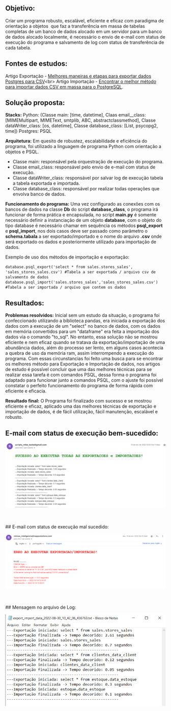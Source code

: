 ## Objetivo:
Criar um programa robusto, escalável, eficiente e eficaz com paradigma de orientação a objetos  que faz a transferência em massa de tabelas completas de um banco de dados alocado em um servidor para um banco de dados alocado localmente, é necessário o envio de e-mail com status de execução do programa e salvamento de log com status de transferência de cada tabela.

## Fontes de estudos:
Artigo Exportação - [Melhores maneiras e etapas para exportar dados Postgres para CSV](https://hevodata.com/learn/postgres-export-to-csv/#:~:text=The%20easiest%20but%20the%20most,with%20the%20COPY%20TO%20command.)<br>
Artigo Importação - [Encontrar o melhor método para importar dados CSV em massa para o PostgreSQL](https://medium.com/analytics-vidhya/part-4-pandas-dataframe-to-postgresql-using-python-8ffdb0323c09).

## Solução proposta:
<b>Stacks:</b> 
Python: (Classe main: [time, datetime], Claas email__class: [MIMEMultipart, MIMEText, smtplib, ABC, abstractclassmethod], Classe dataWriter_class: [os, datetime], Classe database_class: [List, psycopg2, time])
Postgres: PSQL

<b>Arquitetura:</b> 
Em quesito de robustez, escalabilidade e eficiência do programa, foi utilizado a linguagem de programa Python com orientação a objetos e PSQL.

- Classe main: responsável pela orquestração de execução do programa.
- Classe email_class: responsável pelo envio de e-mail com status de execução.
- Classe dataWriter_class: responsável por salvar log de execução tabela a tabela exportada e importada.
- Classe database_class: responsável por realizar todas operações que envolva banco de dados.

<b>Funcionamento do programa:</b>
Uma vez configurado as conexões com os bancos de dados na classe <b>Db</b> do script <b>database_class</b>, o programa irá funcionar de forma prática e encapsulada, no script <b>main.py</b> é somente necessário definir a instanciação de um objeto <b>database</b>, com o objeto do tipo database é necessário chamar em sequência os métodos <b>psql_export</b> e <b>psql_import</b>, nos dois casos deve ser passado como parâmetro o <b>schema.tabala</b> a ser exportado/importado e o nome do arquivo <b>.csv</b> onde será exportado os dados e posteriormente utilizado para importação de dados. 

Exemplo de uso dos métodos de importação e exportação:
```
database.psql_export('select * from sales.stores_sales', 'sales_stores_sales.csv') #Tabela a ser exportada / arquivo csv de salvamento de dados
database.psql_import('sales.stores_sales','sales_stores_sales.csv') #Tabela a ser importada / arquivo que contem os dados
```

## Resultados:
<b>Problemas resolvidos:</b> Inicial sem um estudo da situação, o programa foi confeccionado utilizando a biblioteca pandas, era iniciada a exportação dos dados com a execução de um "select" no banco de dados, com os dados em memória convertidos para um "dataframe" era feita a importação dos dados via o comando "to_sql". No entanto, essa solução não se mostrou eficiente e nem eficaz quando se tratava da exportação/importação de uma abundância dados, além do processo ser lento, em alguns casos acontecia a quebra de uso da memória ram, assim interrompendo a execução do programa. Com essas circunstancias foi feito uma busca para se encontrar os melhores método para Exportação e Importação de dados, nos artigos de estudo é possível concluir que uma das melhores técnicas para se realizar essa tarefa é com comandos PSQL, dessa forma o programa foi adaptado para funcionar junto a comandos PSQL, com o ajuste foi possível constatar o perfeito funcionamento do programa de forma rápida com eficiente e eficacia.



<b>Resultado final:</b>
O Programa foi finalizado com sucesso e se mostrou eficiente e eficaz, aplicado uma das melhores técnicas de exportação e importação de dados, é de fácil utilização, fácil manutenção, escalável e robusto.

## E-mail com status de execução bem-sucedido:
<p align="center">
  <img  src="prints/1_menssagem_email.png">
</p>
<br>
<br>
## E-mail com status de execução mal sucedido:
<p align="center">
  <img  src="prints/2_menssagem_email_error.png">
</p>
<br>
<br>
## Mensagem no arquivo de Log:
<p align="center">
  <img  src="prints/3_menssagem_log.png">
</p>
